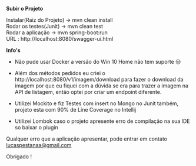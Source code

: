 **Subir o Projeto**

Instalar(Raiz do Projeto) -> mvn clean install                                                                            
Rodar os testes(Junit) -> mvn clean test                                                                       
Rodar a aplicação -> mvn spring-boot:run                                                                                         
URL : http://localhost:8080/swagger-ui.html       

**Info's**

- Não pude usar Docker a versão do Win 10 Home não tem suporte 😒

- Além dos métodos pedidos eu criei o http://localhost:8080/v1/imagem/download para fazer o download da imagem por que eu fiquei com a dúvida se era para trazer a imagem na API de listagem, então optei por criar um endpoint diferente.

- Utilizei Mockito e fiz Testes com insert no Mongo no Junit também, projeto esta com 90% de Line Coverage no Intellij

- Utilizei Lombok caso o projeto apresente erro de compilação na sua IDE so baixar o plugin 

       

 Qualquer erro que a aplicação apresentar, pode entrar em contato lucaspestanaa@gmail.com

Obrigado !



